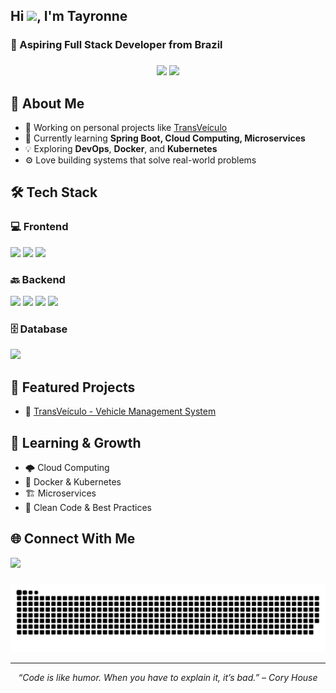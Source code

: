 <h2 align="left">Hi <img src="https://media.giphy.com/media/hvRJCLFzcasrR4ia7z/giphy.gif" width="30px">, I'm Tayronne</h2>
<h3 align="left">🚀 Aspiring Full Stack Developer from Brazil</h3>

###

<div align="center">
  <img src="https://github-readme-stats.vercel.app/api?username=TayronSilva&show_icons=true&theme=dracula&count_private=true&include_all_commits=true&hide_border=false" height="180"/>
  <img src="https://github-readme-stats.vercel.app/api/top-langs/?username=TayronSilva&layout=compact&langs_count=6&theme=dracula&hide_border=false" height="180"/>
</div>

###

## 🧠 About Me
- 🔭 Working on personal projects like [TransVeículo](https://github.com/TayronSilva/TransVeiculos)
- 🌱 Currently learning **Spring Boot, Cloud Computing, Microservices**
- 💡 Exploring **DevOps**, **Docker**, and **Kubernetes**
- ⚙️ Love building systems that solve real-world problems

###

## 🛠️ Tech Stack

### 💻 Frontend
<img src="https://cdn.jsdelivr.net/gh/devicons/devicon/icons/html5/html5-original.svg" height="40"/>
<img src="https://cdn.jsdelivr.net/gh/devicons/devicon/icons/css3/css3-original.svg" height="40"/>
<img src="https://cdn.jsdelivr.net/gh/devicons/devicon/icons/javascript/javascript-original.svg" height="40"/>

### 🔙 Backend
<img src="https://cdn.jsdelivr.net/gh/devicons/devicon/icons/java/java-original.svg" height="40"/>
<img src="https://cdn.jsdelivr.net/gh/devicons/devicon/icons/spring/spring-original.svg" height="40"/>
<img src="https://cdn.jsdelivr.net/gh/devicons/devicon/icons/php/php-original.svg" height="40"/>
<img src="https://cdn.jsdelivr.net/gh/devicons/devicon/icons/python/python-original.svg" height="40"/>

### 🗄️ Database
<img src="https://cdn.jsdelivr.net/gh/devicons/devicon/icons/mysql/mysql-original.svg" height="40"/>

###

## 🚀 Featured Projects
- 🔗 [TransVeículo - Vehicle Management System](https://github.com/TayronSilva/TransVeiculos)

###

## 🌱 Learning & Growth
- 🌩️ Cloud Computing
- 🐳 Docker & Kubernetes
- 🏗️ Microservices
- 🔐 Clean Code & Best Practices

###

## 🌐 Connect With Me
<p align="left">
  <a href="https://www.linkedin.com/in/tayronne-silva/" target="_blank">
    <img src="https://raw.githubusercontent.com/maurodesouza/profile-readme-generator/master/src/assets/icons/social/linkedin/default.svg" width="40"/>
  </a>
</p>

###

<div align="center">
  <img src="https://github.com/1999AZZAR/1999AZZAR/blob/main/resources/img/grid-snake.svg" alt="snake">
</div>

---

<p align="center">
  <i>“Code is like humor. When you have to explain it, it’s bad.” – Cory House</i>
</p>
